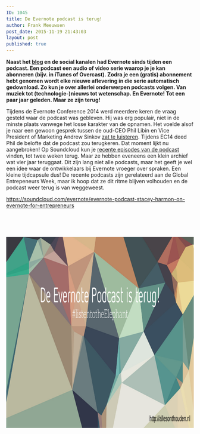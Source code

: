 ```yaml
---
ID: 1045
title: De Evernote podcast is terug!
author: Frank Meeuwsen
post_date: 2015-11-19 21:43:03
layout: post
published: true
---
```

**Naast het [blog](https://blog.evernote.com/) en de social kanalen had Evernote sinds tijden een podcast. Een podcast een audio of video serie waarop je je kan abonneren (bijv. in iTunes of Overcast). Zodra je een (gratis) abonnement hebt genomen wordt elke nieuwe aflevering in die serie automatisch gedownload. Zo kun je over allerlei onderwerpen podcasts volgen. Van muziek tot (technologie-)nieuws tot wetenschap. En Evernote! Tot een paar jaar geleden. Maar ze zijn terug!**

<!--more-->

Tijdens de Evernote Conference 2014 werd meerdere keren de vraag gesteld waar de podcast was gebleven. Hij was erg populair, niet in de minste plaats vanwege het losse karakter van de opnamen. Het voelde alsof je naar een gewoon gesprek tussen de oud-CEO Phil Libin en Vice President of Marketing Andrew Sinkov [zat te luisteren](https://blog.evernote.com/blog/category/podcast/). Tijdens EC14 deed Phil de belofte dat de podcast zou terugkeren. Dat moment lijkt nu aangebroken! Op Soundcloud kun je [recente episodes van de podcast](https://soundcloud.com/evernote) vinden, tot twee weken terug. Maar ze hebben eveneens een klein archief wat vier jaar teruggaat. Dit zijn lang niet alle podcasts, maar het geeft je wel een idee waar de ontwikkelaars bij Evernote vroeger over spraken. Een kleine tijdcapsule dus! De recente podcasts zijn gerelateerd aan de Global Entrepeneurs Week, maar ik hoop dat ze dit ritme blijven volhouden en de podcast weer terug is van weggeweest.

https://soundcloud.com/evernote/evernote-podcast-stacey-harmon-on-evernote-for-entrepreneurs

&nbsp;

&nbsp;

<img class="invisible aligncenter wp-image-1050 size-full" src="/images/2015/11/Banner_podcast.png" alt="Banner_podcast" width="1024" height="512" />
